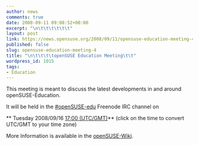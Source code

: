 ```yaml
---
author: news
comments: true
date: 2008-09-11 09:08:52+00:00
excerpt: "\n\t\t\t\t\t\t"
layout: post
link: https://news.opensuse.org/2008/09/11/opensuse-education-meeting-4/
published: false
slug: opensuse-education-meeting-4
title: "\n\t\t\t\topenSUSE Education Meeting\t\t"
wordpress_id: 1015
tags:
- Education
---
```

This meeting is meant to discuss the latest developments in and around openSUSE-Education.

It will be held in the [#openSUSE-edu](irc://irc.freenode.net/opensuse-edu) Freenode IRC channel on



** Tuesday 2008/09/16 [17:00 (UTC/GMT)](http://www.worldtimeserver.com/convert_time_in_UTC.aspx?y=2008&mo=09&d=16&h=17&mn=0)**
(click on the time to convert UTC/GMT to your time zone)


More Information is available in the [openSUSE-Wiki](http://en.opensuse.org/Education/Meetings/Education_Meeting_2008-09-16).		
